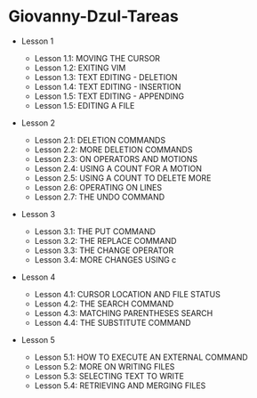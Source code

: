 # Giovanny-Dzul-Tareas

* Lesson 1
	* Lesson 1.1: MOVING THE CURSOR
	* Lesson 1.2: EXITING VIM
	* Lesson 1.3: TEXT EDITING - DELETION
	* Lesson 1.4: TEXT EDITING - INSERTION
	* Lesson 1.5: TEXT EDITING - APPENDING
	* Lesson 1.5: EDITING A FILE

* Lesson 2
	* Lesson 2.1: DELETION COMMANDS
	* Lesson 2.2: MORE DELETION COMMANDS
	* Lesson 2.3: ON OPERATORS AND MOTIONS
	* Lesson 2.4: USING A COUNT FOR A MOTION
	* Lesson 2.5: USING A COUNT TO DELETE MORE
	* Lesson 2.6: OPERATING ON LINES
	* Lesson 2.7: THE UNDO COMMAND

* Lesson 3
	* Lesson 3.1: THE PUT COMMAND
	* Lesson 3.2: THE REPLACE COMMAND
	* Lesson 3.3: THE CHANGE OPERATOR
	* Lesson 3.4: MORE CHANGES USING c

* Lesson 4
	* Lesson 4.1: CURSOR LOCATION AND FILE STATUS
	* Lesson 4.2: THE SEARCH COMMAND
	* Lesson 4.3: MATCHING PARENTHESES SEARCH
	* Lesson 4.4: THE SUBSTITUTE COMMAND

* Lesson 5 
	* Lesson 5.1: HOW TO EXECUTE AN EXTERNAL COMMAND
	* Lesson 5.2: MORE ON WRITING FILES
	* Lesson 5.3: SELECTING TEXT TO WRITE
	* Lesson 5.4: RETRIEVING AND MERGING FILES 
